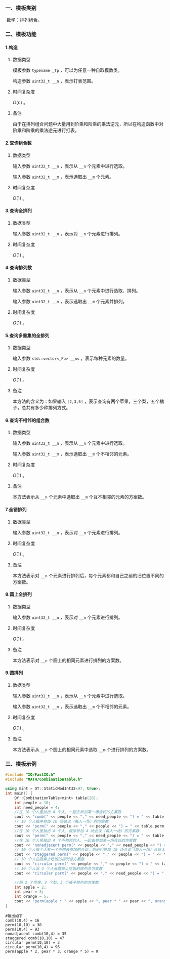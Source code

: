 ### 一、模板类别

​	数学：排列组合。

### 二、模板功能

#### 1.构造

1. 数据类型

   模板参数 `typename _Tp` ，可以为任意一种自取模数类。

   构造参数 `uint32_t __n` ，表示打表范围。

2. 时间复杂度

   $O(n)$ 。

3. 备注

   由于在排列组合问题中大量用到阶乘和阶乘的乘法逆元，所以在构造函数中对阶乘和阶乘的乘法逆元进行打表。

#### 2.查询组合数

1. 数据类型

   输入参数 `uint32_t __n` ，表示从 `__n` 个元素中进行选取。

   输入参数 `uint32_t __m` ，表示选取出 `__m` 个元素。

2. 时间复杂度

   $O(1)$ 。

#### 3.查询全排列

1. 数据类型

   输入参数 `uint32_t __n` ，表示对 `__n` 个元素进行排列。

2. 时间复杂度

   $O(1)$ 。

#### 4.查询排列数

1. 数据类型

   输入参数 `uint32_t __n` ，表示从 `__n` 个元素中进行选取、排列。

   输入参数 `uint32_t __m` ，表示选取出 `__m` 个元素并排列。

2. 时间复杂度

   $O(1)$ 。

#### 5.查询多重集的全排列

1. 数据类型

   输入参数 `std::vector<_Fp> __ns` ，表示每种元素的数量。

2. 时间复杂度

   $O(1)$ 。

3. 备注

   本方法的含义为：如果输入 `[2,3,5]` ，表示查询有两个苹果，三个梨，五个橘子，总共有多少种排列方式。

#### 6.查询不相邻的组合数

1. 数据类型

   输入参数 `uint32_t __n` ，表示从 `__n` 个元素中进行选取。

   输入参数 `uint32_t __m` ，表示选取出 `__m` 个不相邻的元素。

2. 时间复杂度

   $O(1)$ 。

3. 备注

   本方法表示从 `__n` 个元素中选取出 `__m` 个互不相邻的元素的方案数。

#### 7.全错排列

1. 数据类型

   输入参数 `uint32_t __n` ，表示对 `__n` 个元素进行排列。

2. 时间复杂度

   $O(1)$ 。

3. 备注

   本方法表示对 `__n` 个元素进行排列后，每个元素都和自己之前的旧位置不同的方案数。

#### 8.圆上全排列

1. 数据类型

   输入参数 `uint32_t __n` ，表示对 `__n` 个元素进行排列。

2. 时间复杂度

   $O(1)$ 。

3. 备注

   本方法表示对 `__n` 个圆上的相同元素进行排列的方案数。

#### 9.圆排列

1. 数据类型

   输入参数 `uint32_t __n` ，表示从 `__n` 个元素中进行选取。

   输入参数 `uint32_t __m` ，表示选取出 `__m` 个不相邻的元素。

2. 时间复杂度

   $O(1)$ 。

3. 备注

   本方法表示从 `__n` 个圆上的相同元素中选取 `__m` 个进行排列的方案数。

### 三、模板示例

```c++
#include "IO/FastIO.h"
#include "MATH/CombinationTable.h"

using mint = OY::StaticModInt32<97, true>;
int main() {
    OY::CombinationTable<mint> table(20);
    int people = 10;
    int need_people = 4;
    //在 10 个人里抽出 4 个人，一起去参加某一场会议的方案数
    cout << "comb(" << people << "," << need_people << ") = " << table.comb(people, need_people) << endl;
    // 10 个人按序参加 10 场会议（每人一场）的方案数
    cout << "perm(" << people << "," << people << ") = " << table.perm(people) << endl;
    //在 10 个人里抽出 4 个人，按序参加 4 场会议（每人一场）的方案数
    cout << "perm(" << people << "," << need_people << ") = " << table.perm(people, need_people) << endl;
    //在 10 个人里抽出 4 个不相邻的人，一起去参加某一场会议的方案数
    cout << "nonadjacent perm(" << people << "," << need_people << ") = " << table.nonadjacentPerm(people, need_people) << endl;
    // 10 个人每个人有一个不想去参加的会议，则他们参加 10 场会议（每人一场）且皆大欢喜的总方案数
    cout << "staggered perm(" << people << "," << people << ") = " << table.staggeredPerm(people) << endl;
    // 10 个人在圆桌上吃饭的排列总方案数
    cout << "circular perm(" << people << "," << people << ") = " << table.circularPerm(people) << endl;
    // 10 个人派 4 个人去圆桌上吃饭的排列总方案数
    cout << "circular perm(" << people << "," << need_people << ") = " << table.circularPerm(people, need_people) << endl;

    //把 2 个苹果，3 个梨，5 个橘子排列的方案数
    int apple = 2;
    int pear = 3;
    int orange = 5;
    cout << "perm(apple * " << apple << ", pear * " << pear << ", orange * " << orange << ") = " << table.perm(std::vector{apple, pear, orange}) << endl;
}
```

```
#输出如下
comb(10,4) = 16
perm(10,10) = 30
perm(10,4) = 93
nonadjacent comb(10,4) = 35
staggered comb(10,10) = 47
circular perm(10,10) = 3
circular perm(10,4) = 96
perm(apple * 2, pear * 3, orange * 5) = 9

```

